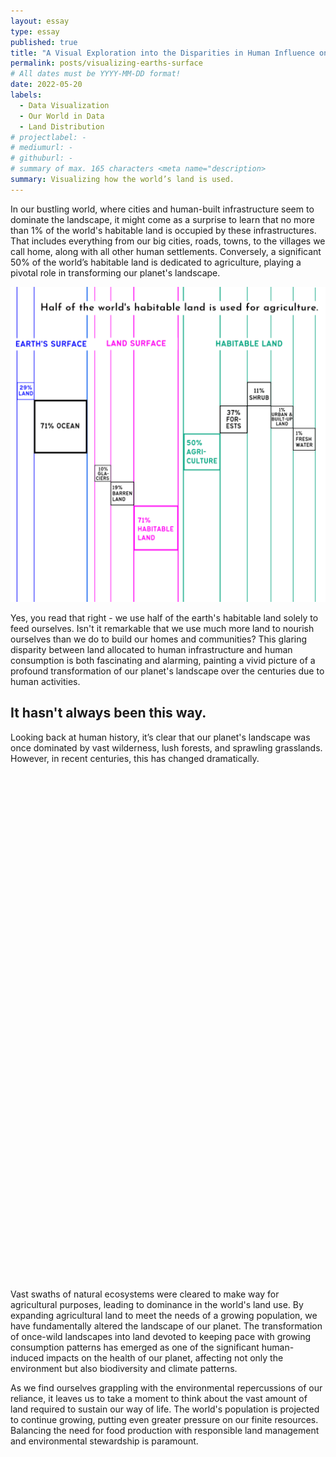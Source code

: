 ```yaml
---
layout: essay
type: essay
published: true
title: "A Visual Exploration into the Disparities in Human Influence on Earth's Surface"
permalink: posts/visualizing-earths-surface
# All dates must be YYYY-MM-DD format!
date: 2022-05-20
labels:
  - Data Visualization
  - Our World in Data
  - Land Distribution
# projectlabel: -
# mediumurl: -
# githuburl: -
# summary of max. 165 characters <meta name="description>
summary: Visualizing how the world’s land is used.
---
```


In our bustling world, where cities and human-built infrastructure seem to dominate the landscape, it might come as a surprise to learn that no more than 1% of the world's habitable land is occupied by these infrastructures. That includes everything from our big cities, roads, towns, to the villages we call home, along with all other human settlements. Conversely, a significant 50% of the world’s habitable land is dedicated to agriculture, playing a pivotal role in transforming our planet's landscape.

<div class="ui hidden divider"></div>
<div style="max-width: 700px;"><img class="ui fluid image" src="/images/global-land.png"></div>

Yes, you read that right - we use half of the earth's habitable land solely to feed ourselves. Isn't it remarkable that we use much more land to nourish ourselves than we do to build our homes and communities? This glaring disparity between land allocated to human infrastructure and human consumption is both fascinating and alarming, painting a vivid picture of a profound transformation of our planet's landscape over the centuries due to human activities.

## It hasn't always been this way.

Looking back at human history, it’s clear that our planet's landscape was once dominated by vast wilderness, lush forests, and sprawling grasslands. However, in recent centuries, this has changed dramatically.

<div style="margin-top: 12px; margin-bottom: 12px; max-width: 700px; min-height:400px"><script type="text/javascript" defer src="https://datawrapper.dwcdn.net/1xd1A/embed.js?v=6" charset="utf-8"></script><noscript><img src="https://datawrapper.dwcdn.net/1xd1A/full.png" alt="" /></noscript></div>

<div style="margin-top: 12px; margin-bottom: 12px; max-width: 700px; min-height:400px"><script type="text/javascript" defer src="https://datawrapper.dwcdn.net/Me5LU/embed.js?v=2" charset="utf-8"></script><noscript><img src="https://datawrapper.dwcdn.net/Me5LU/full.png" alt="" /></noscript></div>

Vast swaths of natural ecosystems were cleared to make way for agricultural purposes, leading to dominance in the world's land use. By expanding agricultural land to meet the needs of a growing population, we have fundamentally altered the landscape of our planet. The transformation of once-wild landscapes into land devoted to keeping pace with growing consumption patterns has emerged as one of the significant human-induced impacts on the health of our planet, affecting not only the environment but also biodiversity and climate patterns.

As we find ourselves grappling with the environmental repercussions of our reliance, it leaves us to take a moment to think about the vast amount of land required to sustain our way of life. The world's population is projected to continue growing, putting even greater pressure on our finite resources. Balancing the need for food production with responsible land management and environmental stewardship is paramount.


<div style="margin-top: 12px; margin-bottom: 12px; max-width: 700px; min-height:400px"><script type="text/javascript" defer src="https://datawrapper.dwcdn.net/N40G3/embed.js?v=1" charset="utf-8"></script><noscript><img src="https://datawrapper.dwcdn.net/N40G3/full.png" alt="" /></noscript></div>
